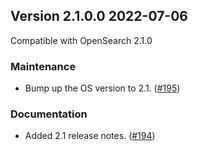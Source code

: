 ## Version 2.1.0.0 2022-07-06

Compatible with OpenSearch 2.1.0

### Maintenance
* Bump up the OS version to 2.1. ([#195](https://github.com/opensearch-project/job-scheduler/pull/195))

### Documentation
* Added 2.1 release notes. ([#194](https://github.com/opensearch-project/common-utils/pull/194))